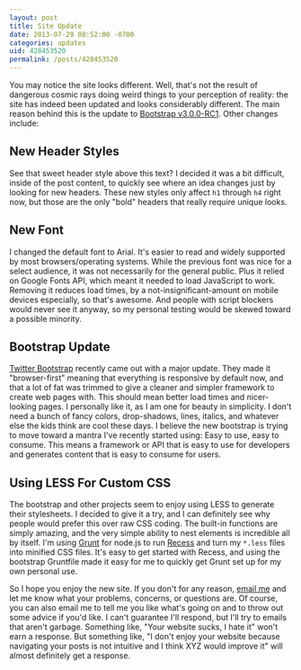 ```yaml
---
layout: post
title: Site Update
date: 2013-07-29 08:52:00 -0700
categories: updates
uid: 428453520
permalink: /posts/428453520
---
```


You may notice the site looks different. Well, that's not the result of
dangerous cosmic rays doing weird things to your perception of reality: the site
has indeed been updated and looks considerably different. The main reason behind
this is the update to [Bootstrap v3.0.0-RC1][bootstrap]. Other changes include:

## New Header Styles

See that sweet header style above this text? I decided it was a bit difficult,
inside of the post content, to quickly see where an idea changes just by looking
for new headers. These new styles only affect `h1` through `h4` right now, but
those are the only "bold" headers that really require unique looks.

## New Font

I changed the default font to Arial. It's easier to read and widely
supported by most browsers/operating systems. While the previous font was nice
for a select audience, it was not necessarily for the general public. Plus
it relied on Google Fonts API, which meant it needed to load JavaScript to
work. Removing it reduces load times, by a not-insignificant-amount on mobile
devices especially, so that's awesome. And people with script blockers would
never see it anyway, so my personal testing would be skewed toward a possible
minority.

## Bootstrap Update

[Twitter Bootstrap][bootstrap] recently came out with a major update. They made
it "browser-first" meaning that everything is responsive by default now, and
that a lot of fat was trimmed to give a cleaner and simpler framework to create
web pages with. This should mean better load times and nicer-looking pages. I
personally like it, as I am one for beauty in simplicity. I don't need a bunch
of fancy colors, drop-shadows, lines, italics, and whatever else the kids think
are cool these days. I believe the new bootstrap is trying to move toward a
mantra I've recently started using: Easy to use, easy to consume. This means a
framework or API that is easy to use for developers and generates content that
is easy to consume for users.

## Using LESS For Custom CSS

The bootstrap and other projects seem to enjoy using LESS to generate their
stylesheets. I decided to give it a try, and I can definitely see why people
would prefer this over raw CSS coding. The built-in functions are simply
amazing, and the very simple ability to nest elements is incredible all by
itself. I'm using [Grunt][gruntjs] for node.js to run [Recess][recess] and turn
my `*.less` files into minified CSS files. It's easy to get started with Recess,
and using the bootstrap Gruntfile made it easy for me to quickly get Grunt set
up for my own personal use.

So I hope you enjoy the new site. If you don't for any reason,
[email me][emailme] and let me know what your problems, concerns, or questions
are. Of course, you can also email me to tell me you like what's going on and to
throw out some advice if you'd like. I can't guarantee I'll respond, but I'll
try to emails that aren't garbage. Something like, "Your website sucks, I hate
it" won't earn a response. But something like, "I don't enjoy your website
because navigating your posts is not intuitive and I think XYZ would improve it"
will almost definitely get a response.

[bootstrap]: http://getbootstrap.com/
[gruntjs]: http://gruntjs.com/
[recess]: https://github.com/twitter/recess
[emailme]: mailto:kolorahl@gmail.com?subject=Style
